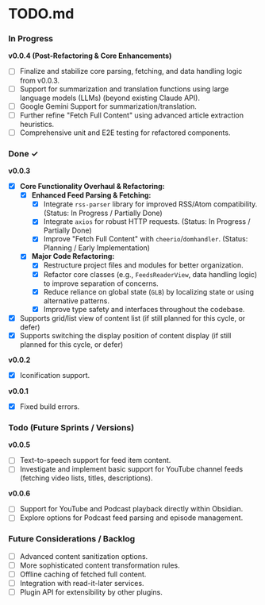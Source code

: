 # TODO.md

### In Progress

**v0.0.4 (Post-Refactoring & Core Enhancements)**
- [ ] Finalize and stabilize core parsing, fetching, and data handling logic from v0.0.3.
- [ ] Support for summarization and translation functions using large language models (LLMs) (beyond existing Claude API).
- [ ] Google Gemini Support for summarization/translation.
- [ ] Further refine "Fetch Full Content" using advanced article extraction heuristics.
- [ ] Comprehensive unit and E2E testing for refactored components.

### Done ✓

**v0.0.3**
- [x] **Core Functionality Overhaul & Refactoring:**
    - [x] **Enhanced Feed Parsing & Fetching:**
        - [x] Integrate `rss-parser` library for improved RSS/Atom compatibility. (Status: In Progress / Partially Done)
        - [x] Integrate `axios` for robust HTTP requests. (Status: In Progress / Partially Done)
        - [x] Improve "Fetch Full Content" with `cheerio`/`domhandler`. (Status: Planning / Early Implementation)
    - [x] **Major Code Refactoring:**
        - [x] Restructure project files and modules for better organization.
        - [x] Refactor core classes (e.g., `FeedsReaderView`, data handling logic) to improve separation of concerns.
        - [x] Reduce reliance on global state (`GLB`) by localizing state or using alternative patterns.
        - [x] Improve type safety and interfaces throughout the codebase.
- [x] Supports grid/list view of content list (if still planned for this cycle, or defer)
- [x] Supports switching the display position of content display (if still planned for this cycle, or defer)

**v0.0.2**
- [x] Iconification support.

**v0.0.1**
- [x] Fixed build errors.

### Todo (Future Sprints / Versions)

**v0.0.5**
- [ ] Text-to-speech support for feed item content.
- [ ] Investigate and implement basic support for YouTube channel feeds (fetching video lists, titles, descriptions).

**v0.0.6**
- [ ] Support for YouTube and Podcast playback directly within Obsidian.
- [ ] Explore options for Podcast feed parsing and episode management.

### Future Considerations / Backlog
- [ ] Advanced content sanitization options.
- [ ] More sophisticated content transformation rules.
- [ ] Offline caching of fetched full content.
- [ ] Integration with read-it-later services.
- [ ] Plugin API for extensibility by other plugins.